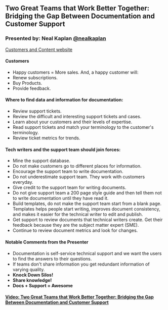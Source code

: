 ## Two Great Teams that Work Better Together: Bridging the Gap Between Documentation and Customer Support

### Presented by: Neal Kaplan [@nealkaplan](https://twitter.com/NealKaplan)

[Customers and Content website](http://customersandcontent.com)


#### Customers
* Happy customers = More sales. And, a happy customer will:
 * Renew subscriptions.
 * Buy Products.
 * Provide feedback.


#### Where to find data and information for documentation:
* Review support tickets.
* Review the difficult and interesting support tickets and cases.
* Learn about your customers and their levels of expertise.
* Read support tickets and match your terminology to the customer's terminology.
* Review ticket metrics for trends.


#### Tech writers and the support team should join forces:
* Mine the support database.
* Do not make customers go to different places for information.
* Encourage the support team to write documentation.
* Do not underestimate support team. They work with customers everyday.
* Give credit to the support team for writing documents.
* Do not give support team a 200 page style guide and then tell them not to write documentation until they have read it.
* Build templates, do not make the support team start from a blank page. Templates helps people start writing, improves document consistency, and makes it easier for the technical writer to edit and publish.
* Get support to review documents that technical writers create. Get their feedback because they are the subject matter expert (SME).
* Continue to review document metrics and look for changes.


#### Notable Comments from the Presenter
* Documentation is self-service technical support and we want the users to find the answers to their questions.
* If teams don't share information you get redundant information of varying quality.
 * **Knock Down Silos!**
 * **Share knowledge!**
* **Docs + Support = Awesome**


#### [Video: Two Great Teams that Work Better Together: Bridging the Gap Between Documentation and Customer Support](https://youtu.be/kxnwln0g7as)
